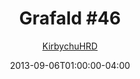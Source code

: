 ---
title: "Grafald #46"
type: "image"
date: 2013-09-06T01:00:00-04:00
draft: false
categories: ["Grafald"]
image_path: "../img/2013/46.png"
alt_text: ""
is_subpage: true
author: "[KirbychuHRD](https://cohost.org/KirbychuHRD)"
---